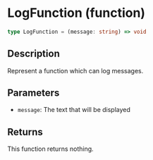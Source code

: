 # LogFunction (function)

```ts
type LogFunction = (message: string) => void
```

## Description

Represent a function which can log messages.

## Parameters

- `message`: The text that will be displayed

## Returns

This function returns nothing.
